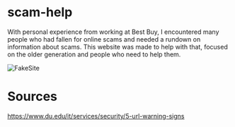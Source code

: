 # scam-help
 With personal experience from working at Best Buy, I encountered many people who had fallen for online scams and needed a rundown on information about scams. This website was made to help with that, focused on the older generation and people who need to help  them.
 
![FakeSite](https://github.com/user-attachments/assets/5adea638-0c78-410c-82d9-c8e71c38396c)

 # Sources
 https://www.du.edu/it/services/security/5-url-warning-signs
 

